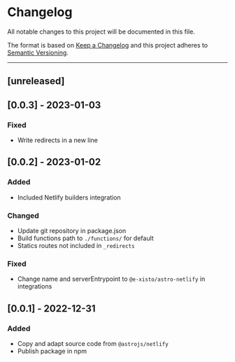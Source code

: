 # Changelog

All notable changes to this project will be documented in this file.

The format is based on [Keep a Changelog](http://keepachangelog.com/en/1.0.0/)
and this project adheres to [Semantic Versioning](http://semver.org/spec/v2.0.0.html).

---

## [unreleased]



## [0.0.3] - 2023-01-03

### Fixed
- Write redirects in a new line


## [0.0.2] - 2023-01-02

### Added
- Included Netlify builders integration

 
### Changed
- Update git repository in package.json
- Build functions path to `./functions/` for default
- Statics routes not included in `_redirects`

### Fixed
- Change name and serverEntrypoint to `@e-xisto/astro-netlify` in integrations


## [0.0.1] - 2022-12-31

### Added
- Copy and adapt source code from `@astrojs/netlify`
- Publish package in npm